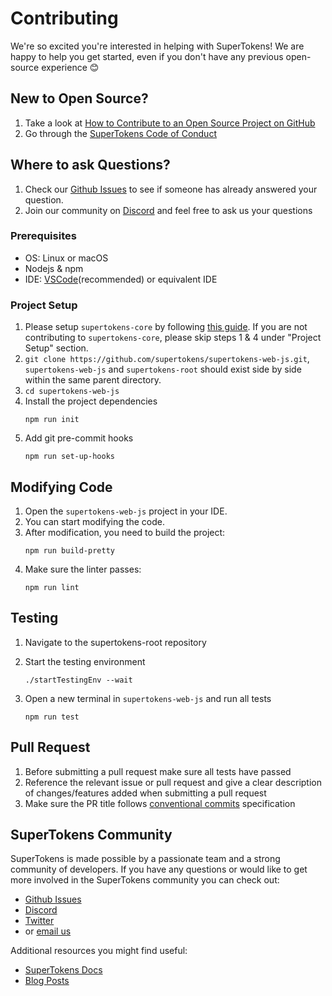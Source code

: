 # Contributing

We're so excited you're interested in helping with SuperTokens! We are happy to help you get started, even if you don't have any previous open-source experience :blush:

## New to Open Source?

1. Take a look at [How to Contribute to an Open Source Project on GitHub](https://egghead.io/courses/how-to-contribute-to-an-open-source-project-on-github)
2. Go through the [SuperTokens Code of Conduct](https://github.com/supertokens/supertokens-web-js/blob/master/CODE_OF_CONDUCT.md)

## Where to ask Questions?

1. Check our [Github Issues](https://github.com/supertokens/supertokens-web-js/issues) to see if someone has already answered your question.
2. Join our community on [Discord](https://supertokens.com/discord) and feel free to ask us your questions

### Prerequisites

-   OS: Linux or macOS
-   Nodejs & npm
-   IDE: [VSCode](https://code.visualstudio.com/download)(recommended) or equivalent IDE

### Project Setup

1. Please setup `supertokens-core` by following [this guide](https://github.com/supertokens/supertokens-core/blob/master/CONTRIBUTING.md#development-setup). If you are not contributing to `supertokens-core`, please skip steps 1 & 4 under "Project Setup" section.
2. `git clone https://github.com/supertokens/supertokens-web-js.git`, `supertokens-web-js` and `supertokens-root` should exist side by side within the same parent directory.
3. `cd supertokens-web-js`
4. Install the project dependencies
    ```
    npm run init
    ```
5. Add git pre-commit hooks
    ```
    npm run set-up-hooks
    ```

## Modifying Code

1. Open the `supertokens-web-js` project in your IDE.
2. You can start modifying the code.
3. After modification, you need to build the project:
    ```
    npm run build-pretty
    ```
4. Make sure the linter passes:
    ```
    npm run lint
    ```

## Testing

1. Navigate to the supertokens-root repository
2. Start the testing environment

    ```
    ./startTestingEnv --wait
    ```

3. Open a new terminal in `supertokens-web-js` and run all tests

    ```
    npm run test
    ```

## Pull Request

1. Before submitting a pull request make sure all tests have passed
2. Reference the relevant issue or pull request and give a clear description of changes/features added when submitting a pull request
3. Make sure the PR title follows [conventional commits](https://www.conventionalcommits.org/en/v1.0.0/) specification

## SuperTokens Community

SuperTokens is made possible by a passionate team and a strong community of developers. If you have any questions or would like to get more involved in the SuperTokens community you can check out:

-   [Github Issues](https://github.com/supertokens/supertokens-web-js/issues)
-   [Discord](https://supertokens.io/discord)
-   [Twitter](https://twitter.com/supertokensio)
-   or [email us](mailto:team@supertokens.io)

Additional resources you might find useful:

-   [SuperTokens Docs](https://supertokens.io/docs/community/getting-started/installation)
-   [Blog Posts](https://supertokens.io/blog/)
